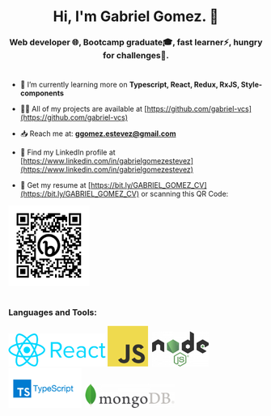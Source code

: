 <h1 align="center">Hi, I'm Gabriel Gomez. 👋</h1>
<h3 align="center">Web developer 🌐, Bootcamp graduate🎓, fast learner⚡, hungry for challenges💪‍.</h3>

#
- 🌱 I’m currently learning more on **Typescript, React, Redux, RxJS, Style-components**

- 👨‍💻 All of my projects are available at [https://github.com/gabriel-vcs](https://github.com/gabriel-vcs)

- :inbox_tray: Reach me at: **ggomez.estevez@gmail.com** 

- :open_file_folder: Find my LinkedIn profile at [https://www.linkedin.com/in/gabrielgomezestevez](https://www.linkedin.com/in/gabrielgomezestevez)

- :memo: Get my resume at [https://bit.ly/GABRIEL_GOMEZ_CV](https://bit.ly/GABRIEL_GOMEZ_CV) or scanning this QR Code: 
<img src="./qr-code_gabriel-gomez-cv.png" alt="qr code" title="qr code" style="width: 10rem;"/>

#
<h3 align="left">Languages and Tools:</h3>
<div>
<img src="./React_logo_wordmark-700x235.png" style="width: 12rem;"/>&nbsp;<img src="./JavaScript_Logo-420x420.png" style="width: 5rem;"/> &nbsp;<img src="./Node_logo_NodeJS-700x428-420x257.png" style="width: 7rem;"/> &nbsp;<img src="./ts_logo.png" style="width: 9rem;"/> &nbsp;<img src="./MongoDB_logo_Mongo_DB-700x190-420x114.png" style="width: 11rem;"/>
</div>
<!--
**gabriel-vcs/gabriel-vcs** is a ✨ _special_ ✨ repository because its `README.md` (this file) appears on your GitHub profile.

Here are some ideas to get you started:

- 🔭 I’m currently working on ...
- 🌱 I’m currently learning ...
- 👯 I’m looking to collaborate on ...
- 🤔 I’m looking for help with ...
- 💬 Ask me about ...
- Get my resume: bit.ly/3OfpuY0
- 📫 How to reach me: ...
- 😄 Pronouns: ...
- ⚡ Fun fact: ...
-->
